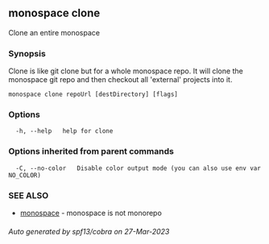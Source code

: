## monospace clone

Clone an entire monospace

### Synopsis

Clone is like git clone but for a whole monospace repo.
It will clone the monospace git repo and then checkout all 'external' projects
into it.

```
monospace clone repoUrl [destDirectory] [flags]
```

### Options

```
  -h, --help   help for clone
```

### Options inherited from parent commands

```
  -C, --no-color   Disable color output mode (you can also use env var NO_COLOR)
```

### SEE ALSO

* [monospace](monospace.md)	 - monospace is not monorepo

###### Auto generated by spf13/cobra on 27-Mar-2023
